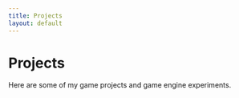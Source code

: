 ```yaml
---
title: Projects
layout: default
---
```

# Projects
Here are some of my game projects and game engine experiments.

